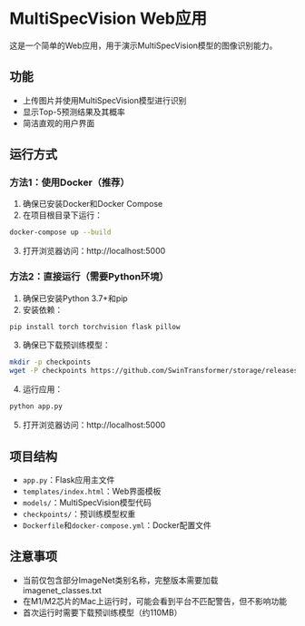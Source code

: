 # MultiSpecVision Web应用

这是一个简单的Web应用，用于演示MultiSpecVision模型的图像识别能力。

## 功能

- 上传图片并使用MultiSpecVision模型进行识别
- 显示Top-5预测结果及其概率
- 简洁直观的用户界面

## 运行方式

### 方法1：使用Docker（推荐）

1. 确保已安装Docker和Docker Compose
2. 在项目根目录下运行：

```bash
docker-compose up --build
```

3. 打开浏览器访问：http://localhost:5000

### 方法2：直接运行（需要Python环境）

1. 确保已安装Python 3.7+和pip
2. 安装依赖：

```bash
pip install torch torchvision flask pillow
```

3. 确保已下载预训练模型：

```bash
mkdir -p checkpoints
wget -P checkpoints https://github.com/SwinTransformer/storage/releases/download/v1.0.0/swin_tiny_patch4_window7_224.pth
```

4. 运行应用：

```bash
python app.py
```

5. 打开浏览器访问：http://localhost:5000

## 项目结构

- `app.py`：Flask应用主文件
- `templates/index.html`：Web界面模板
- `models/`：MultiSpecVision模型代码
- `checkpoints/`：预训练模型权重
- `Dockerfile`和`docker-compose.yml`：Docker配置文件

## 注意事项

- 当前仅包含部分ImageNet类别名称，完整版本需要加载imagenet_classes.txt
- 在M1/M2芯片的Mac上运行时，可能会看到平台不匹配警告，但不影响功能
- 首次运行时需要下载预训练模型（约110MB） 